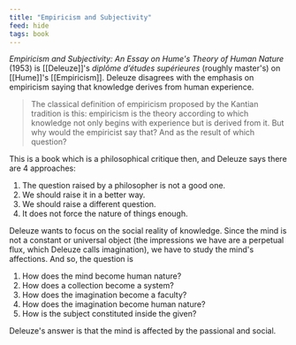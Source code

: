 ```yaml
---
title: "Empiricism and Subjectivity"
feed: hide
tags: book
---
```


_Empiricism and Subjectivity: An Essay on Hume's Theory of Human Nature_ (1953) is [[Deleuze]]'s _diplôme d’études supérieures_ (roughly master's) on [[Hume]]'s [[Empiricism]]. Deleuze disagrees with the emphasis on empiricism saying that knowledge derives from human experience. 

> The classical definition of empiricism proposed by the Kantian tradition is this: empiricism is the theory according to which knowledge not only begins with experience but is derived from it. But why would the empiricist say that? And as the result of which question?

This is a book which is a philosophical critique then, and Deleuze says there are 4 approaches:

1. The question raised by a philosopher is not a good one.
2. We should raise it in a better way.
3. We should raise a different question.
4. It does not force the nature of things enough.

Deleuze wants to focus on the social reality of knowledge. Since the mind is not a constant or universal object (the impressions we have are a perpetual flux, which Deleuze calls imagination), we have to study the mind's affections. And so, the question is

1. How does the mind become human nature?
2. How does a collection become a system?
3. How does the imagination become a faculty?
4. How does the imagination become human nature?
5. How is the subject constituted inside the given?

Deleuze's answer is that the mind is affected by the passional and social. 